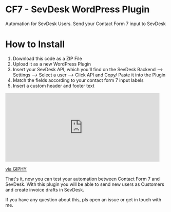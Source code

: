 # CF7 - SevDesk WordPress Plugin
Automation for SevDesk Users. Send your Contact Form 7 input to SevDesk

# How to Install

1. Download this code as a ZIP File
2. Upload it as a new WordPress Plugin
3. Insert your SevDesk API, which you'll find on the SevDesk Backend --> Settings --> Select a user --> Click API and Copy/ Paste it into the Plugin
4. Match the fields according to your contact form 7 input labels
5. Insert a custom header and footer text

<iframe src="https://giphy.com/embed/hTlkBEPgc2EFJc2WPt" width="480" height="215" frameBorder="0" class="giphy-embed" allowFullScreen></iframe><p><a href="https://giphy.com/gifs/hTlkBEPgc2EFJc2WPt">via GIPHY</a></p>



That's it, now you can test your automation between Contact Form 7 and SevDesk. With this plugin you will be able to send new users as Customers and create invoice drafts in SevDesk. 

If you have any question about this, pls open an issue or get in touch with me.

